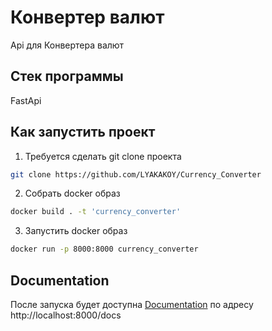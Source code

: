 # Конвертер валют

Api для Конвертера валют

## Стек программы
FastApi

## Как запустить проект
1. Требуется сделать git clone проекта
```bash
git clone https://github.com/LYAKAKOY/Currency_Converter
```
2. Собрать docker образ
```bash
docker build . -t 'currency_converter' 
```
3. Запустить docker образ
```bash
docker run -p 8000:8000 currency_converter
```
## Documentation
После запуска будет доступна
[Documentation](http://localhost:8000/docs) по адресу http://localhost:8000/docs



